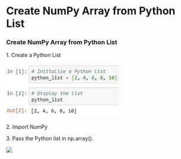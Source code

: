 # Create NumPy Array from Python List

### Create NumPy Array from Python List

1\. Create a Python List

![](<../.gitbook/assets/image (8).png>)

2\. Import NumPy

3\. Pass the Python list in np.array().

![](https://lh4.googleusercontent.com/AkjLvr6Bx02Iin19XeQVXhqdxIdFL6k9Hp8xLmphMQ84PjU9LvR98ERrGfZiuJ2nRssv4E9yITgs4OwX7C0Xy5r\_QqvLxcKBA7Xsbe3E83sTaPfgLpFuwR-Pvqb\_AhEeu1AazkxBFnE)
